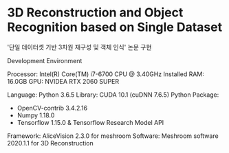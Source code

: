 # 3D Reconstruction and Object Recognition based on Single Dataset

'단일 데이터셋 기반 3차원 재구성 및 객체 인식' 논문 구현

Development Environment

Processor: Intel(R) Core(TM) i7-6700 CPU @ 3.40GHz
Installed RAM: 16.0GB
GPU: NVIDEA RTX 2060 SUPER

Language: Python 3.6.5
Library: CUDA 10.1 (cuDNN 7.6.5)
Python Package: 
- OpenCV-contrib 3.4.2.16
- Numpy 1.18.0
- Tensorflow 1.15.0 & Tensorflow Research Model API

Framework: AliceVision 2.3.0 for meshroom
Software: Meshroom software  2020.1.1 for 3D Reconstruction
